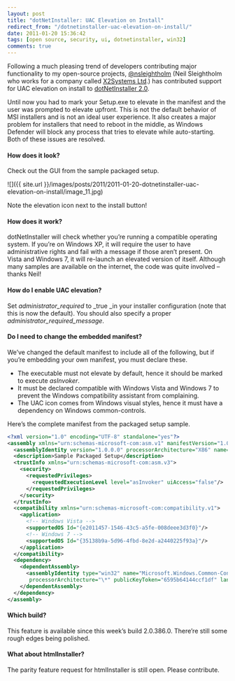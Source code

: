 ```yaml
---
layout: post
title: "dotNetInstaller: UAC Elevation on Install"
redirect_from: "/dotnetinstaller-uac-elevation-on-install/"
date: 2011-01-20 15:36:42
tags: [open source, security, ui, dotnetinstaller, win32]
comments: true
---
```

Following a much pleasing trend of developers contributing major functionality to my open-source projects, [@nsleightholm](http://www.codeplex.com/site/users/view/nsleightholm) (Neil Sleightholm who works for a company called [X2Systems Ltd](http://www.x2systems.com).) has contributed support for UAC elevation on install to [dotNetInstaller 2.0](https://github.com/dblock/dotnetinstaller).

Until now you had to mark your Setup.exe to elevate in the manifest and the user was prompted to elevate upfront. This is not the default behavior of MSI installers and is not an ideal user experience. It also creates a major problem for installers that need to reboot in the middle, as Windows Defender will block any process that tries to elevate while auto-starting. Both of these issues are resolved.

#### How does it look?

Check out the GUI from the sample packaged setup.

![]({{ site.url }}/images/posts/2011/2011-01-20-dotnetinstaller-uac-elevation-on-install/image_11.jpg)

Note the elevation icon next to the install button!

#### How does it work?

dotNetInstaller will check whether you’re running a compatible operating system. If you’re on Windows XP, it will require the user to have administrative rights and fail with a message if those aren’t present. On Vista and Windows 7, it will re-launch an elevated version of itself. Although many samples are available on the internet, the code was quite involved – thanks Neil!

#### How do I enable UAC elevation?

Set _administrator_required_ to _true _in your installer configuration (note that this is now the default). You should also specify a proper _administrator_required_message_.

#### Do I need to change the embedded manifest?

We’ve changed the default manifest to include all of the following, but if you’re embedding your own manifest, you must declare these.

- The executable must not elevate by default, hence it should be marked to execute _asInvoker_.
- It must be declared compatible with Windows Vista and Windows 7 to prevent the Windows compatibility assistant from complaining.
- The UAC icon comes from Windows visual styles, hence it must have a dependency on Windows common-controls.

Here’s the complete manifest from the packaged setup sample.

```xml
<?xml version="1.0" encoding="UTF-8" standalone="yes"?>
<assembly xmlns="urn:schemas-microsoft-com:asm.v1" manifestVersion="1.0">
  <assemblyIdentity version="1.0.0.0" processorArchitecture="X86" name="Setup.exe" type="win32" />
  <description>Sample Packaged Setup</description>
  <trustInfo xmlns="urn:schemas-microsoft-com:asm.v3">
    <security>
      <requestedPrivileges>
        <requestedExecutionLevel level="asInvoker" uiAccess="false"/>
      </requestedPrivileges>
    </security>
  </trustInfo>
  <compatibility xmlns="urn:schemas-microsoft-com:compatibility.v1">
    <application>
      <!-- Windows Vista -->
      <supportedOS Id="{e2011457-1546-43c5-a5fe-008deee3d3f0}"/>
      <!-- Windows 7 -->
      <supportedOS Id="{35138b9a-5d96-4fbd-8e2d-a2440225f93a}"/>
    </application>
  </compatibility>
  <dependency>
    <dependentAssembly>
      <assemblyIdentity type="win32" name="Microsoft.Windows.Common-Controls" version="6.0.0.0"
       processorArchitecture="\*" publicKeyToken="6595b64144ccf1df" language="\*" />
    </dependentAssembly>
  </dependency>
</assembly>
```

#### Which build?

This feature is available since this week’s build 2.0.386.0. There’re still some rough edges being polished.

#### What about htmlInstaller?

The parity feature request for htmlInstaller is still open. Please contribute.
